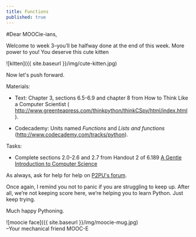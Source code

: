 ```yaml
---
title: Functions
published: true
---
```


#Dear MOOCie-ians,

Welcome to week 3–you’ll be halfway done at the end of this week. More power to you! You deserve this cute 
kitten 

![kitten]({{ site.baseurl }}/img/cute-kitten.jpg)

Now let's push forward.

Materials:

* Text: Chapter 3, sections 6.5-6.9 and chapter 8 from How to Think Like a Computer Scientist ( http://www.greenteapress.com/thinkpython/thinkCSpy/html/index.html ).

* Codecademy: Units named *Functions* and *Lists and functions* (http://www.codecademy.com/tracks/python).


Tasks:

* Complete sections 2.0-2.6 and 2.7 from Handout 2 of 6.189 [A Gentle Introduction to Computer Science](http://ocw.mit.edu/courses/electrical-engineering-and-computer-science/6-189-a-gentle-introduction-to-programming-using-python-january-iap-2011/assignments/MIT6_189IAP11_hw2.pdf) 


As always, ask for help for help on [P2PU's forum](http://discourse.p2pu.org/c/gentle-introduction-to-python).

Once again, I remind you not to panic if you are struggling to keep up. After all, we’re not keeping score here, we’re helping you to learn Python. Just keep trying.

Much happy Pythoning.

![moocie face]({{ site.baseurl }}/img/moocie-mug.jpg)  
–Your mechanical friend MOOC-E
